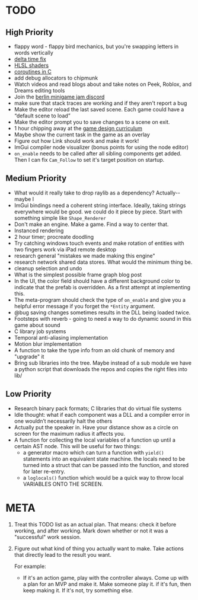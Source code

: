 # TODO

## High Priority
- flappy word - flappy bird mechanics, but you're swapping letters in words vertically
- [delta time fix](https://blogs.unity3d.com/2020/10/01/fixing-time-deltatime-in-unity-2020-2-for-smoother-gameplay-what-did-it-take/)
- [HLSL shaders](https://github.com/microsoft/ShaderConductor)
- [coroutines in C](https://www.chiark.greenend.org.uk/~sgtatham/coroutines.html)
- add debug allocators to chipmunk
- Watch videos and read blogs about and take notes on Peek, Roblox, and Dreams
  editing tools
- Join the [berlin minigame jam discord](https://discord.gg/evM44ns)
- make sure that stack traces are working and if they aren't report a bug
- Make the editor reload the last saved scene. Each game could have a “default
  scene to load”
- Make the editor prompt you to save changes to a scene on exit.
- 1 hour chipping away at the [game design
  curriculum](https://www.riotgames.com/en/urf-academy/curriculum-guide)
- Maybe show the current task in the game as an overlay 
- Figure out how Link should work and make it work!
- ImGui compiler node visualizer (bonus points for using the node editor)
- `on_enable` needs to be called after all sibling components get added. Then I
  can fix `Cam_Follow` to set it's target position on startup.

## Medium Priority
- What would it really take to drop raylib as a dependency? Actually--maybe I
- ImGui bindings need a coherent string interface. Ideally, taking strings
  everywhere would be good.
  we could do it piece by piece. Start with something simple like
  `Shape_Renderer`
- Don't make an engine. Make a game. Find a way to center that.
- Instanced rendering
- 2 hour timer; procreate doodling
- Try catching windows touch events and make rotation of entities with two
  fingers work via iPad remote desktop
- research general "mistakes we made making this engine"
- research network shared data stores. What would the minimum thing be.
- cleanup selection and undo
- What is the simplest possible frame graph blog post
- In the UI, the color field should have a different background color to
  indicate that the prefab is overridden. As a first attempt at implementing
  this.
- The meta-program should check the type of `on_enable` and give you a helpful
  error message if you forget the `*Entity` argument.
- @bug saving changes sometimes results in the DLL being loaded twice.
- Footsteps with reverb - going to need a way to do dynamic sound in this game
  about sound
- C library job systems
- Temporal anti-aliasing implementation 
- Motion blur implementation
- A function to take the type info from an old chunk of memory and "upgrade" it
- Bring sub libraries into the tree. Maybe instead of a sub module we have a
  python script that downloads the repos and copies the right files into lib/

## Low Priority
- Research binary pack formats; C libraries that do virtual file systems
- Idle thought: what if each component was a DLL and a compiler error in one
  wouldn’t necessarily halt the others
- Actually put the speaker in. Have your distance show as a circle on screen
  for the maximum radius it affects you.
- A function for collecting the local variables of a function up until a
  certain AST node. This will be useful for two things:
    - a generator macro which can turn a function with `yield()` statements
      into an equivalent state machine. the locals need to be turned into a
      struct that can be passed into the function, and stored for later
      re-entry.
    - a `loglocals()` function which would be a quick way to throw local
      VARIABLES ONTO THE SCREEN.

# META

1. Treat this TODO list as an actual plan. That means: check it before working,
   and after working. Mark down whether or not it was a "successful" work
   session.
2. Figure out what kind of thing you actually want to make. Take actions that
   directly lead to the result you want.

   For example:

   - If it's an action game, play with the controller always. Come up with a
     plan for an MVP and make it. Make someone play it. if it's fun, then keep
     making it. If it's not, try something else.

